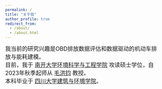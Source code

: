 ```yaml
---
permalink: /
title: "关于我"
author_profile: true
redirect_from: 
  - /about/
  - /about.html
---
```

<div style="font-size:18px; ">
  我当前的研究兴趣是OBD排放数据评估和数据驱动的机动车排放与能耗建模。  
  <br/>
  目前，我于 <a href="https://env.nankai.edu.cn">南开大学环境科学与工程学院</a> 攻读硕士学位，自2023年秋季起师从 <a href="https://env.nankai.edu.cn/2019/0612/c14180a177249/page.htm">毛洪钧</a> 教授。
  <br/>
  本科毕业于 <a href="https://acem.scu.edu.cn/">四川大学建筑与环境学院</a>。
</div>
